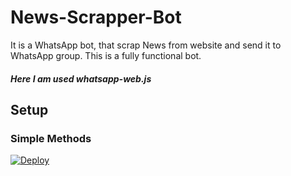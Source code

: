 # News-Scrapper-Bot
 It is a WhatsApp bot, that scrap News from website and send it to WhatsApp group.
 This is a fully functional bot.
 
 ##### Here I am used whatsapp-web.js

## Setup
### Simple Methods 

[![Deploy](https://www.herokucdn.com/deploy/button.svg)](https://heroku.com/deploy?template=https://github.com/Fazil-vk/News-Scrapper-Bot/)
